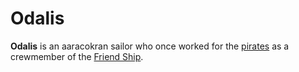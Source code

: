 # Odalis

**Odalis** is an aaracokran sailor who once worked for the [pirates](../pirates.md) as a crewmember of the [Friend Ship](../fleet/friend-ship.md).
